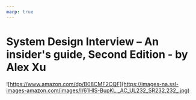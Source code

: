 ```yaml
---
marp: true
---
```


# System Design Interview – An insider's guide, Second Edition - by Alex Xu

![https://www.amazon.com/dp/B08CMF2CQF](https://images-na.ssl-images-amazon.com/images/I/61HlS-BupKL._AC_UL232_SR232,232_.jpg)
